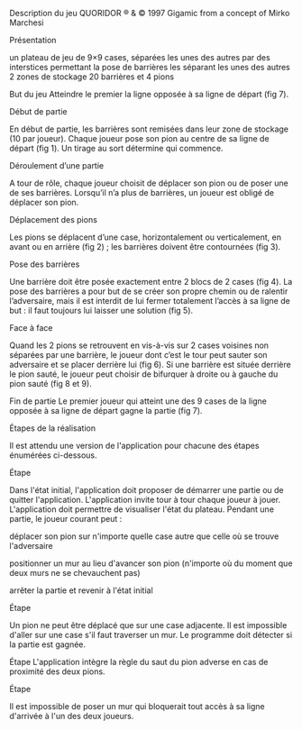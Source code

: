 Description du jeu
QUORIDOR
® & © 1997 Gigamic from a concept of Mirko Marchesi

Présentation

un plateau de jeu de 9×9 cases, séparées les unes des autres par des interstices permettant la pose de barrières les séparant les unes des autres
2 zones de stockage
20 barrières et 4 pions

But du jeu
Atteindre le premier la ligne opposée à sa ligne de départ (fig 7). 

Début de partie

En début de partie, les barrières sont remisées dans leur zone de stockage (10 par joueur).
Chaque joueur pose son pion au centre de sa ligne de départ (fig 1).
Un tirage au sort détermine qui commence. </p>

Déroulement d’une partie

A tour de rôle, chaque joueur choisit de déplacer son pion ou de poser une de ses barrières.
Lorsqu’il n’a plus de barrières, un joueur est obligé de déplacer son pion. 

Déplacement des pions

Les pions se déplacent d’une case, horizontalement ou verticalement, en avant ou en arrière (fig 2) ; les
barrières doivent être contournées (fig 3). 

Pose des barrières

Une barrière doit être posée exactement entre 2 blocs de 2 cases (fig 4).
La pose des barrières a pour but de se créer son propre chemin ou de ralentir l’adversaire, mais il est
interdit de lui fermer totalement l’accès à sa ligne de but : il faut toujours lui laisser une solution (fig
5). 

Face à face

Quand les 2 pions se retrouvent en vis-à-vis sur 2 cases voisines non séparées par une barrière, le
joueur dont c’est le tour peut sauter son adversaire et se placer derrière lui (fig 6).
Si une barrière est située derrière le pion sauté, le joueur peut choisir de bifurquer à droite ou à
gauche du pion sauté (fig 8 et 9). 

Fin de partie
Le premier joueur qui atteint une des 9 cases de la ligne opposée à sa ligne de départ gagne la partie
(fig 7). 

Étapes de la réalisation

Il est attendu une version de l'application pour chacune des étapes énumérées ci-dessous.

Étape

Dans l'état initial, l'application doit proposer de démarrer une partie ou de quitter l'application.
L'application invite tour à tour chaque joueur à jouer.
L'application doit permettre de visualiser l'état du plateau.
Pendant une partie, le joueur courant peut :

déplacer son pion sur n'importe quelle case autre que celle où se trouve l'adversaire

positionner un mur au lieu d'avancer son pion (n'importe où du moment que deux murs ne se
chevauchent pas)

arrêter la partie et revenir à l'état initial

Étape 

Un pion ne peut être déplacé que sur une case adjacente.
Il est impossible d'aller sur une case s'il faut traverser un mur.
Le programme doit détecter si la partie est gagnée.

Étape 
L'application intègre la règle du saut du pion adverse en cas de proximité des deux pions.

Étape 

Il est impossible de poser un mur qui bloquerait tout accès à sa ligne d'arrivée à l'un des deux joueurs.
